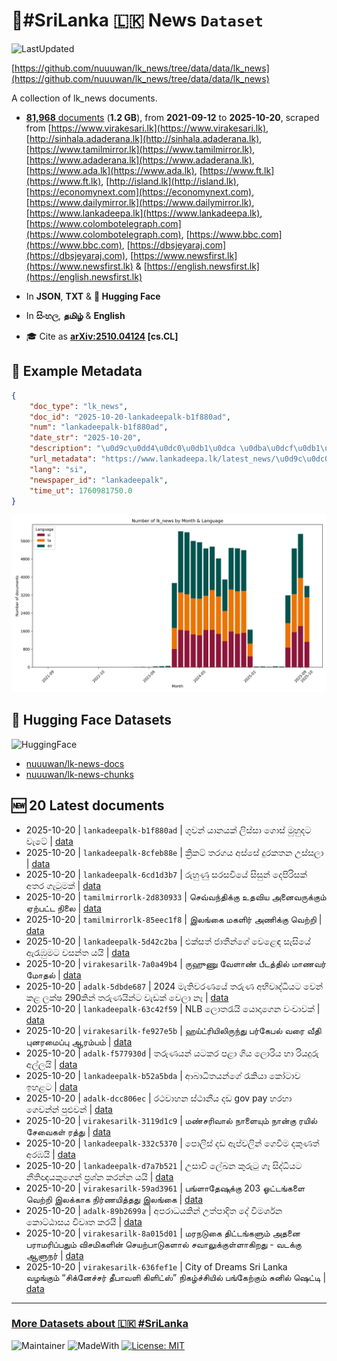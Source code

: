 # 📄#SriLanka 🇱🇰 News `Dataset`

![LastUpdated](https://img.shields.io/badge/last_updated-2025--10--20_23:48:31-green)

[https://github.com/nuuuwan/lk_news/tree/data/data/lk_news](https://github.com/nuuuwan/lk_news/tree/data/data/lk_news)

A collection of lk_news documents.

- [**81,968** documents](https://github.com/nuuuwan/lk_news/tree/data/data/lk_news) (**1.2 GB**), from **2021-09-12** to **2025-10-20**, scraped from [https://www.virakesari.lk](https://www.virakesari.lk), [http://sinhala.adaderana.lk](http://sinhala.adaderana.lk), [https://www.tamilmirror.lk](https://www.tamilmirror.lk), [https://www.adaderana.lk](https://www.adaderana.lk), [https://www.ada.lk](https://www.ada.lk), [https://www.ft.lk](https://www.ft.lk), [http://island.lk](http://island.lk), [https://economynext.com](https://economynext.com), [https://www.dailymirror.lk](https://www.dailymirror.lk), [https://www.lankadeepa.lk](https://www.lankadeepa.lk), [https://www.colombotelegraph.com](https://www.colombotelegraph.com), [https://www.bbc.com](https://www.bbc.com), [https://dbsjeyaraj.com](https://dbsjeyaraj.com), [https://www.newsfirst.lk](https://www.newsfirst.lk) & [https://english.newsfirst.lk](https://english.newsfirst.lk)

- In **JSON**, **TXT** & **🤗 Hugging Face**

- In **සිංහල**, **தமிழ்** & **English**

- 🎓 Cite as **[arXiv:2510.04124](https://arxiv.org/abs/2510.04124) [cs.CL]**

## 📝 Example Metadata

```json
{
    "doc_type": "lk_news",
    "doc_id": "2025-10-20-lankadeepalk-b1f880ad",
    "num": "lankadeepalk-b1f880ad",
    "date_str": "2025-10-20",
    "description": "\u0d9c\u0dd4\u0dc0\u0db1\u0dca \u0dba\u0dcf\u0db1\u0dba\u0d9a\u0dca \u0dbd\u0dd2\u0dc3\u0dca\u0dc3\u0dcf \u0d9c\u0ddc\u0dc3\u0dca \u0db8\u0dd4\u0dc4\u0dd4\u0daf\u0da7 \u0dc0\u0dd0\u0da7\u0dda",
    "url_metadata": "https://www.lankadeepa.lk/latest_news/\u0d9c\u0dc0\u0db1-\u0dba\u0db1\u0dba\u0d9a-\u0dbd\u0dc3\u0dc3-\u0d9c\u0dc3-\u0db8\u0dc4\u0daf\u0da7-\u0dc0\u0da7/1-681710",
    "lang": "si",
    "newspaper_id": "lankadeepalk",
    "time_ut": 1760981750.0
}
```

![Chart](https://raw.githubusercontent.com/nuuuwan/lk_news/refs/heads/data/data/lk_news/docs_by_month_and_lang.png)

## 🤗 Hugging Face Datasets

![HuggingFace](https://img.shields.io/badge/-HuggingFace-FDEE21?style=for-the-badge&logo=HuggingFace)

- [nuuuwan/lk-news-docs](https://huggingface.co/datasets/nuuuwan/lk-news-docs)
- [nuuuwan/lk-news-chunks](https://huggingface.co/datasets/nuuuwan/lk-news-chunks)

## 🆕 20 Latest documents

- 2025-10-20 | `lankadeepalk-b1f880ad` | ගුවන් යානයක් ලිස්සා ගොස් මුහුදට වැටේ | [data](https://github.com/nuuuwan/lk_news/tree/data/data/lk_news/2020s/2025/2025-10-20-lankadeepalk-b1f880ad)
- 2025-10-20 | `lankadeepalk-8cfeb88e` | ක්‍රිකට් තරගය අස්සේ දුරකතන උස්සලා | [data](https://github.com/nuuuwan/lk_news/tree/data/data/lk_news/2020s/2025/2025-10-20-lankadeepalk-8cfeb88e)
- 2025-10-20 | `lankadeepalk-6cd1d3b7` | රුහුණු සරසවියේ සිසුන් දෙපිරිසක් අතර ගැටුමක් | [data](https://github.com/nuuuwan/lk_news/tree/data/data/lk_news/2020s/2025/2025-10-20-lankadeepalk-6cd1d3b7)
- 2025-10-20 | `tamilmirrorlk-2d830933` | செவ்வந்திக்கு உதவிய அனைவருக்கும் ஏற்பட்ட நிலை | [data](https://github.com/nuuuwan/lk_news/tree/data/data/lk_news/2020s/2025/2025-10-20-tamilmirrorlk-2d830933)
- 2025-10-20 | `tamilmirrorlk-85eec1f8` | இலங்கை மகளிர் அணிக்கு வெற்றி | [data](https://github.com/nuuuwan/lk_news/tree/data/data/lk_news/2020s/2025/2025-10-20-tamilmirrorlk-85eec1f8)
- 2025-10-20 | `lankadeepalk-5d42c2ba` | එක්සත් ජාතීන්ගේ වෙළෙඳ සැසියේ ඇරැඹුමට වසන්ත යයි | [data](https://github.com/nuuuwan/lk_news/tree/data/data/lk_news/2020s/2025/2025-10-20-lankadeepalk-5d42c2ba)
- 2025-10-20 | `virakesarilk-7a0a49b4` | ருஹுணு வேளாண் பீடத்தில் மாணவர் மோதல் | [data](https://github.com/nuuuwan/lk_news/tree/data/data/lk_news/2020s/2025/2025-10-20-virakesarilk-7a0a49b4)
- 2025-10-20 | `adalk-5dbde687` | 2024 මැතිවරණයේ තරුණ අභිවෘද්ධියට වෙන් කළ ලක්ෂ 290කින් තරුණයින්ට වැඩක් වෙලා නෑ | [data](https://github.com/nuuuwan/lk_news/tree/data/data/lk_news/2020s/2025/2025-10-20-adalk-5dbde687)
- 2025-10-20 | `lankadeepalk-63c42f59` | NLB ලොතරැයි යොදාගෙන වංචාවක් | [data](https://github.com/nuuuwan/lk_news/tree/data/data/lk_news/2020s/2025/2025-10-20-lankadeepalk-63c42f59)
- 2025-10-20 | `virakesarilk-fe927e5b` | ஹய்ட்ரியிலிருந்து பர்கேபல் வரை வீதி புனரமைப்பு ஆரம்பம் | [data](https://github.com/nuuuwan/lk_news/tree/data/data/lk_news/2020s/2025/2025-10-20-virakesarilk-fe927e5b)
- 2025-10-20 | `adalk-f577930d` | තරුණයන් යටකර පළා ගිය ලොරිය හා රියදුරු අල්ලයි | [data](https://github.com/nuuuwan/lk_news/tree/data/data/lk_news/2020s/2025/2025-10-20-adalk-f577930d)
- 2025-10-20 | `lankadeepalk-b52a5bda` | ආබාධිතයන්ගේ රැකියා කෝටාව ඉහළට | [data](https://github.com/nuuuwan/lk_news/tree/data/data/lk_news/2020s/2025/2025-10-20-lankadeepalk-b52a5bda)
- 2025-10-20 | `adalk-dcc806ec` | රථවාහන ස්ථානීය දඩ gov pay හරහා ගෙවන්න් පුළුවන් | [data](https://github.com/nuuuwan/lk_news/tree/data/data/lk_news/2020s/2025/2025-10-20-adalk-dcc806ec)
- 2025-10-20 | `virakesarilk-3119d1c9` | மண்சரிவால் நாளையும் நான்கு ரயில் சேவைகள் ரத்து | [data](https://github.com/nuuuwan/lk_news/tree/data/data/lk_news/2020s/2025/2025-10-20-virakesarilk-3119d1c9)
- 2025-10-20 | `lankadeepalk-332c5370` | පොලිස් දඩ ඇප්වලින් ගෙවීම දකුණත් අරඹයි | [data](https://github.com/nuuuwan/lk_news/tree/data/data/lk_news/2020s/2025/2025-10-20-lankadeepalk-332c5370)
- 2025-10-20 | `lankadeepalk-d7a7b521` | උසාවි ලේඛන කුරුටු ගෑ සිද්ධියට නීතිඥයකුගෙන් ප්‍රශ්න කරන්න යයි | [data](https://github.com/nuuuwan/lk_news/tree/data/data/lk_news/2020s/2025/2025-10-20-lankadeepalk-d7a7b521)
- 2025-10-20 | `virakesarilk-59ad3961` | பங்ளாதேஷுக்கு 203 ஓட்டங்களை வெற்றி இலக்காக நிர்ணயித்தது இலங்கை | [data](https://github.com/nuuuwan/lk_news/tree/data/data/lk_news/2020s/2025/2025-10-20-virakesarilk-59ad3961)
- 2025-10-20 | `adalk-89b2699a` | අපරාධයකින් උත්පාදිත දේ විමර්ශන කොට්ඨාසය විවෘත කරයි | [data](https://github.com/nuuuwan/lk_news/tree/data/data/lk_news/2020s/2025/2025-10-20-adalk-89b2699a)
- 2025-10-20 | `virakesarilk-8a015d01` | மரநடுகை திட்டங்களும் அதனை பராமரிப்பதும் விசமிகளின் செயற்பாடுகளால் சவாலுக்குள்ளாகிறது - வடக்கு ஆளுநர் | [data](https://github.com/nuuuwan/lk_news/tree/data/data/lk_news/2020s/2025/2025-10-20-virakesarilk-8a015d01)
- 2025-10-20 | `virakesarilk-636fef1e` | City of Dreams Sri Lanka வழங்கும் “சிக்னேச்சர் தீபாவளி கிளிட்ஸ்” நிகழ்ச்சியில் பங்கேற்கும் சுனில் ஷெட்டி | [data](https://github.com/nuuuwan/lk_news/tree/data/data/lk_news/2020s/2025/2025-10-20-virakesarilk-636fef1e)

---

### [More Datasets about 🇱🇰 #SriLanka](https://github.com/nuuuwan/lk_datasets)

![Maintainer](https://img.shields.io/badge/maintainer-nuuuwan-red)
![MadeWith](https://img.shields.io/badge/made_with-python-blue)
[![License: MIT](https://img.shields.io/badge/License-MIT-yellow.svg)](https://opensource.org/licenses/MIT)
